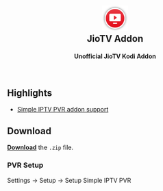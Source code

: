 <h2 align="center">
  <br>
  <a href="https://github.com/botallen/repository.botallen/tree/master/plugin.video.jiotv"><img src="resources/icon.png" height="60" width="60"></a>
  <br>
  JioTV Addon
  <br>
</h2>

<h4 align="center">Unofficial JioTV Kodi Addon</h4>

<br>

## Highlights

- [Simple IPTV PVR addon support](#pvr-setup)

## Download

[**Download**](https://github.com/botallen/repository.botallen/raw/master/plugin.video.jiotv/plugin.video.jiotv-1.0.5.zip) the `.zip` file.

### PVR Setup

Settings -> Setup -> Setup Simple IPTV PVR

